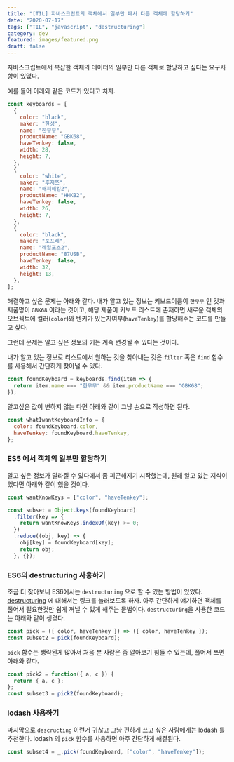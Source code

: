 ```yaml
---
title: "[TIL] 자바스크립트의 객체에서 일부만 떼서 다른 객체에 할당하기"
date: "2020-07-17"
tags: ["TIL", "javascript", "destructuring"]
category: dev
featured: images/featured.png
draft: false
---
```


자바스크립트에서 복잡한 객체의 데이터의 일부만 다른 객체로 할당하고 싶다는 요구사항이 있었다.

예를 들어 아래와 같은 코드가 있다고 치자.

```javascript
const keyboards = [
  {
    color: "black",
    maker: "한성",
    name: "한무무",
    productName: "GBK68",
    haveTenkey: false,
    width: 28,
    height: 7,
  },
  {
    color: "white",
    maker: "후지쯔",
    name: "해피해킹2",
    productName: "HHKB2",
    haveTenkey: false,
    width: 26,
    height: 7,
  },
  {
    color: "black",
    maker: "토프레",
    name: "레알포스2",
    productName: "87USB",
    haveTenkey: false,
    width: 32,
    height: 13,
  },
];
```

해결하고 싶은 문제는 아래와 같다.
내가 알고 있는 정보는 키보드이름이 `한무무` 인 것과 제품명이 `GBK68` 이라는 것이고,
해당 제품이 키보드 리스트에 존재하면 새로운 객체의 오브젝트에 컬러(`color`)와 텐키가 있는지여부(`haveTenkey`)를 할당해주는 코드를 만들고 싶다.

그런데 문제는 알고 싶은 정보의 키는 계속 변경될 수 있다는 것이다.

내가 알고 있는 정보로 리스트에서 원하는 것을 찾아내는 것은 `filter` 혹은 `find` 함수를 사용해서 간단하게 찾아낼 수 있다.

```javascript
const foundKeyboard = keyboards.find(item => {
  return item.name === "한무무" && item.productName === "GBK68";
});
```

알고싶은 값이 변하지 않는 다면 아래와 같이 그냥 손으로 작성하면 된다.

```javascript
const whatIwantKeyboardInfo = {
  color: foundKeyboard.color,
  haveTenkey: foundKeyboard.haveTenkey,
};
```

### ES5 에서 객체의 일부만 할당하기

알고 싶은 정보가 달라질 수 있다에서 좀 피곤해지기 시작했는데, 원래 알고 있는 지식이었다면 아래와 같이 했을 것이다.

```javascript
const wantKnowKeys = ["color", "haveTenkey"];

const subset = Object.keys(foundKeyboard)
  .filter(key => {
    return wantKnowKeys.indexOf(key) >= 0;
  })
  .reduce((obj, key) => {
    obj[key] = foundKeyboard[key];
    return obj;
  }, {});
```

### ES6의 destructuring 사용하기

조금 더 찾아보니 ES6에서는 `destructuring` 으로 할 수 있는 방법이 있었다.
[destructuring](https://developer.mozilla.org/en-US/docs/Web/JavaScript/Reference/Operators/Destructuring_assignment) 에 대해서는 링크를 눌러보도록 하자. 아주 간단하게 얘기하면 객체를 풀어서 필요한것만 쉽게 꺼낼 수 있게 해주는 문법이다.
`destructuring`을 사용한 코드는 아래와 같이 생겼다.

```javascript
const pick = ({ color, haveTenkey }) => ({ color, haveTenkey });
const subset2 = pick(foundKeyboard);
```

`pick` 함수는 생략된게 많아서 처음 본 사람은 좀 알아보기 힘들 수 있는데, 풀어서 쓰면 아래와 같다.

```javascript
const pick2 = function({ a, c }) {
  return { a, c };
};
const subset3 = pick2(foundKeyboard);
```

### lodash 사용하기

마지막으로 `descructing` 이런거 귀찮고 그냥 편하게 쓰고 싶은 사람에게는 [lodash](https://lodash.com/) 를 추천한다.
lodash 의 `pick` 함수를 사용하면 아주 간단하게 해결된다.

```javascript
const subset4 = _.pick(foundKeyboard, ["color", "haveTenkey"]);
```
